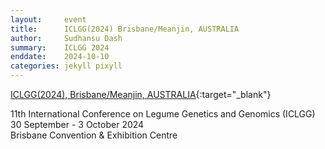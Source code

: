 ```yaml
---
layout:     event
title:      ICLGG(2024) Brisbane/Meanjin, AUSTRALIA
author:     Sudhansu Dash
summary:    ICLGG 2024
enddate:    2024-10-10
categories: jekyll pixyll
---
```


[ICLGG(2024), Brisbane/Meanjin, AUSTRALIA](https://www.iclgg2024.org/program/){:target="_blank"}

11th International Conference on Legume Genetics and Genomics (ICLGG)  
30 September - 3 October 2024  
Brisbane Convention & Exhibition Centre  
  

